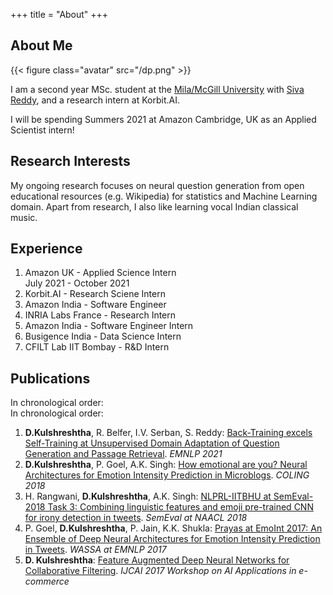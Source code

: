 +++
title = "About"
+++

## About Me

{{< figure class="avatar" src="/dp.png" >}}

I am a second year MSc. student at the [Mila/McGill University](https://mila.quebec/en/) with [Siva Reddy](https://sivareddy.in/), and a research intern at Korbit.AI.

I will be spending Summers 2021 at Amazon Cambridge, UK as an Applied Scientist intern!

## Research Interests

My ongoing research focuses on neural question generation from open educational resources (e.g. Wikipedia) for statistics and Machine Learning domain.
Apart from research, I also like learning vocal Indian classical music.

## Experience

1. Amazon UK - Applied Science Intern <div dir="rtl">July 2021 - October 2021</div>
2. Korbit.AI - Research Sciene Intern
3. Amazon India - Software Engineer
4. INRIA Labs France - Research Intern
5. Amazon India - Software Engineer Intern
6. Busigence India - Data Science Intern
7. CFILT Lab IIT Bombay - R&D Intern

## Publications

In chronological order:
<br>
In chronological order:
1. **D.Kulshreshtha**, R. Belfer, I.V. Serban, S. Reddy: [Back-Training excels Self-Training at Unsupervised Domain Adaptation of Question Generation and Passage Retrieval](https://arxiv.org/abs/2104.08801). *EMNLP 2021*
2. **D.Kulshreshtha**, P. Goel, A.K. Singh: [How emotional are you? Neural Architectures for Emotion Intensity Prediction in Microblogs](http:/www.aclweb.org/anthology/C18-1247/). *COLING 2018*
3. H. Rangwani, **D.Kulshreshtha**, A.K. Singh: [NLPRL-IITBHU at SemEval-2018 Task 3: Combining linguistic features and emoji pre-trained CNN for irony detection in tweets](http:/www.aclweb.org/anthology/S18-1104/). *SemEval at NAACL 2018*
4. P. Goel, **D.Kulshreshtha**, P. Jain, K.K. Shukla: [Prayas at EmoInt 2017: An Ensemble of Deep Neural Architectures for Emotion Intensity Prediction in Tweets](http:/www.aclweb.org/anthology/W17-5207/). *WASSA at EMNLP 2017*
5. **D. Kulshreshtha**: [Feature Augmented Deep Neural Networks for Collaborative Filtering](http:/github.com/geekydevu/my-research-papers/blob/master/ijcai_paper.pdf/). *IJCAI 2017 Workshop on AI Applications in e-commerce*
